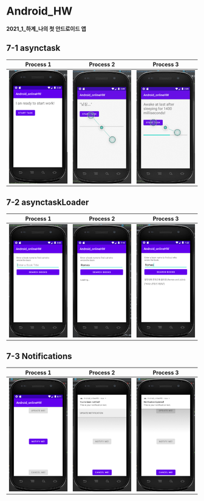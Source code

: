 # Android_HW
**2021_1_하계_나의 첫 안드로이드 앱**

## 7-1 asynctask
Process 1                  |Process 2                  |Process 3    
:-------------------------:|:-------------------------:|:-------------------------:
![7-1process(1)](./img/7_1(1).png)| ![7-1process(1)](./img/7_1(2).png) | ![7-1process(1)](./img/7_1(3).png)

## 7-2 asynctaskLoader
Process 1                  |Process 2                  |Process 3    
:-------------------------:|:-------------------------:|:-------------------------:
![7-2process(1)](./img/7_2(1).png)| ![7-2process(1)](./img/7_2(2).png) | ![7-2process(1)](./img/7_2(3).png)

## 7-3 Notifications
Process 1                  |Process 2                  |Process 3    
:-------------------------:|:-------------------------:|:-------------------------:
![8_1process(1)](./img/8_1(1).png)| ![8_1process(1)](./img/8_1(2).png) | ![8_1process(1)](./img/8_1(3).png)
